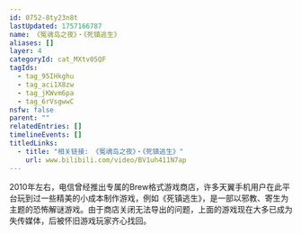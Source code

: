 ```yaml
---
id: 0752-8ty23n8t
lastUpdated: 1757166787
name: 《冤魂岛之夜》・《死镇逃生》
aliases: []
layer: 4
categoryId: cat_MXtv05QF
tagIds:
  - tag_95IHkghu
  - tag_aci1X8zw
  - tag_jKWvm6pa
  - tag_6rVsgwwC
nsfw: false
parent: ""
relatedEntries: []
timelineEvents: []
titledLinks:
  - title: "相关链接: 《冤魂岛之夜》・《死镇逃生》"
    url: www.bilibili.com/video/BV1uh411N7ap
---
```


2010年左右，电信曾经推出专属的Brew格式游戏商店，许多天翼手机用户在此平台玩到过一些精美的小成本制作游戏，例如《死镇逃生》，是一部以邪教、寄生为主题的恐怖解谜游戏。由于商店关闭无法导出的问题，上面的游戏现在大多已成为失传媒体，后被怀旧游戏玩家齐心找回。